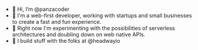 - 👋 Hi, I’m @panzacoder
- 👀 I'm a web-first developer, working with startups and small businesses to create a fast and fun experience.
- 🌱 Right now I'm experimenting with the possibilities of serverless architectures and doubling down on web native APIs.
- 🌊 I build stuff with the folks at @headwayio
<!---
panzacoder/panzacoder is a ✨ special ✨ repository because its `README.md` (this file) appears on your GitHub profile.
You can click the Preview link to take a look at your changes.
--->
